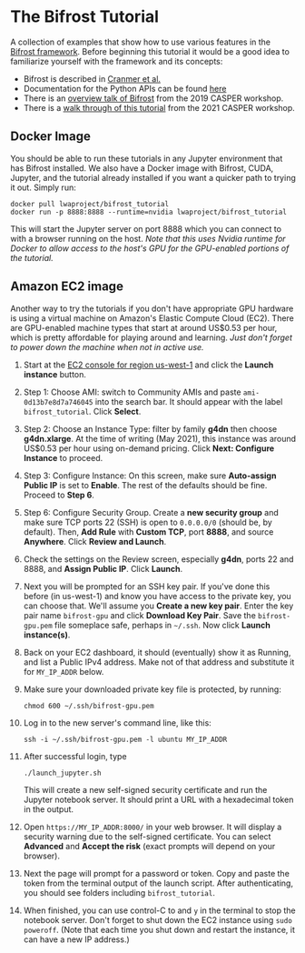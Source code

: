 # The Bifrost Tutorial

A collection of examples that show how to use various features in the [Bifrost framework](https://github.com/ledatelescope/bifrost/).  Before beginning this tutorial it would be a good idea to familiarize yourself with the framework and its concepts:

 * Bifrost is described in [Cranmer et al.](https://arxiv.org/abs/1708.00720)
 * Documentation for the Python APIs can be found [here](http://ledatelescope.github.io/bifrost/)
 * There is an [overview talk of Bifrost](https://www.youtube.com/watch?v=DXH89rOVVzg) from the 2019 CASPER workshop.
 * There is a [walk through of this tutorial](https://youtu.be/ktk2dkUssAA?t=20170) from the 2021 CASPER workshop.

## Docker Image

 You should be able to run these tutorials in any Jupyter environment that has Bifrost installed.  We also
 have a Docker image with Bifrost, CUDA, Jupyter, and the tutorial already installed if you want a quicker
 path to trying it out.  Simply run:

 ```
 docker pull lwaproject/bifrost_tutorial
 docker run -p 8888:8888 --runtime=nvidia lwaproject/bifrost_tutorial
 ```

 This will start the Jupyter server on port 8888 which you can connect to with a browser running on the
 host.  *Note that this uses Nvidia runtime for Docker to allow access to the host's GPU for the GPU-enabled
 portions of the tutorial.*

## Amazon EC2 image

Another way to try the tutorials if you don't have appropriate GPU hardware is
using a virtual machine on Amazon's Elastic Compute Cloud (EC2). There are
GPU-enabled machine types that start at around US$0.53 per hour, which is pretty
affordable for playing around and learning. *Just don't forget to power down the
machine when not in active use.*

 1. Start at the [EC2 console for region
    us-west-1](https://us-west-1.console.aws.amazon.com/ec2/v2/home?region=us-west-1#Home:)
    and click the **Launch instance** button.

 2. Step 1: Choose AMI: switch to Community AMIs and paste
    `ami-0d13b7e8d7a746045` into the search bar. It should appear with the label
    `bifrost_tutorial`. Click **Select**.

 3. Step 2: Choose an Instance Type: filter by family **g4dn** then choose
    **g4dn.xlarge**. At the time of writing (May 2021), this instance was around
    US$0.53 per hour using on-demand pricing. Click **Next: Configure Instance**
    to proceed.

 4. Step 3: Configure Instance: On this screen, make sure **Auto-assign Public IP** is
    set to **Enable**. The rest of the defaults should be fine. Proceed to
    **Step 6**.

 5. Step 6: Configure Security Group. Create a **new security group** and make
    sure TCP ports 22 (SSH) is open to `0.0.0.0/0` (should be, by default).
    Then, **Add Rule** with **Custom TCP**, port **8888**, and source
    **Anywhere**. Click **Review and Launch**.

 6. Check the settings on the Review screen, especially **g4dn**, ports 22 and
    8888, and **Assign Public IP**. Click **Launch**.

 7. Next you will be prompted for an SSH key pair. If you've done this before
    (in us-west-1) and know you have access to the private key, you can choose
    that. We'll assume you **Create a new key pair**. Enter the key pair name
    `bifrost-gpu` and click **Download Key Pair**. Save the `bifrost-gpu.pem`
    file someplace safe, perhaps in `~/.ssh`. Now click **Launch instance(s)**.

 8. Back on your EC2 dashboard, it should (eventually) show it as Running, and
    list a Public IPv4 address. Make not of that address and substitute it for
    `MY_IP_ADDR` below.

 9. Make sure your downloaded private key file is protected, by running:

    ```
    chmod 600 ~/.ssh/bifrost-gpu.pem
    ```

 10. Log in to the new server's command line, like this:

     ```
     ssh -i ~/.ssh/bifrost-gpu.pem -l ubuntu MY_IP_ADDR
     ```

 11. After successful login, type

     ```
     ./launch_jupyter.sh
     ```

     This will create a new self-signed security certificate and run the Jupyter
     notebook server. It should print a URL with a hexadecimal token in the
     output.

 12. Open `https://MY_IP_ADDR:8000/` in your web browser. It will display a
     security warning due to the self-signed certificate. You can select
     **Advanced** and **Accept the risk** (exact prompts will depend on your
     browser).

 13. Next the page will prompt for a password or token. Copy and paste the token
     from the terminal output of the launch script. After authenticating, you
     should see folders including `bifrost_tutorial`.

 14. When finished, you can use control-C to and `y` in the terminal to stop the
     notebook server. Don't forget to shut down the EC2 instance using `sudo
     poweroff`. (Note that each time you shut down and restart the instance, it
     can have a new IP address.)
